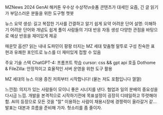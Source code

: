 MZNews
2024 GenAI 해커톤 우수상 수상작\n숏폼 콘텐츠가 대세인 요즘, 긴 글 읽기가 부담스러운 분들을 위한 도구형 챗봇

뉴스 요약 생성: 길고 복잡한 기사를 간결하고 알기 쉽게 요약
어려운 단어 설명: 이해하기 어려운 단어와 개념도 쉽게 풀이
사람들의 기대 반응 자동 생성
다양한 관점을 바탕으로 예상 반응을 재미있게 제공

매운맛 옵션?
읽는 내내 도파민이 팡팡 터지는 MZ 세대 맞춤형 말투로 구성
친숙한 표현과 유쾌한 포인트로 뉴스를 더 재미있게 접할 수 있음


주요 기술 스택
ChatGPT-4: 프롬프트 학습
cursor: css && gpt api 호출
Dothome & FileZilla: 안정적이고 효율적인 서버 운영을 위한 도구 활용


MZ 세대의 뉴스 이용 증진 저희부터 시작합니다! 
(물논 저도 포함입니다 껄껄)










느낀점: 
의지가 있는 사람들이 모이니 좋은 시너지를 낸다.
협업과 일의 분배의 중요성을 다시금 느낌. 
개발을 본격적으로 시작하기전에 목표설정이 굉장히 디테일하고 뚜렷해야 함.
AI의 등장으로 모든 것을 "잘" 이용하는 사람이 채용시장에 경쟁력이 올라갈거 같...
발표는 대본과 흐름을 준비해 가자.
헛소리를 좀 줄이자.
